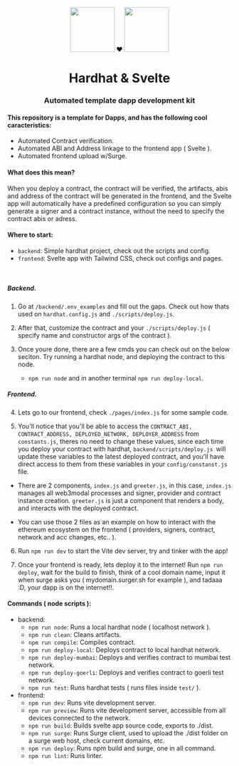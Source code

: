 <div align="center">
    <img width="100" src="https://i.imgur.com/V0ZiJwf.png">
     ❤️
    <img width="100" src="https://i.imgur.com/lvljl2F.png">

# Hardhat & Svelte
### Automated template dapp development kit
</div>

#### This repository is a template for Dapps, and has the following cool caracteristics:

- Automated Contract verification.
- Automated ABI and Address linkage to the frontend app ( Svelte ).
- Automated frontend upload w/Surge.

#### What does this mean?

When you deploy a contract, the contract will be verified, the artifacts, abis and address of the contract will be generated in the frontend, and the Svelte app will automatically have a predefined configuration so you can simply generate a signer and a contract instance, without the need to specify the contract abis or adress.


#### Where to start:

- `backend`: Simple hardhat project, check out the scripts and config.
- `frontend`: Svelte app with Tailwind CSS, check out configs and pages.

<br>

##### Backend.
1. Go at `/backend/.env_examples` and fill out the gaps.
Check out how thats used on `hardhat.config.js` and `./scripts/deploy.js`.


2. After that, customize the contract and your `./scripts/deploy.js` ( specify name and constructor args of the contract ).

3. Once youre done, there are a few cmds you can check out on the below seciton. Try running a hardhat node, and deploying the contract to this node.
    - `npm run node` and in another terminal `npm run deploy-local`.

##### Frontend.
4. Lets go to our frontend, check `./pages/index.js` for some sample code.

5.  You'll notice that you'll be able to access the `CONTRACT_ABI, CONTRACT_ADDRESS, DEPLOYED_NETWORK, DEPLOYER_ADDRESS` from `constants.js`, theres no need to change these values, since each time you deploy your contract with hardhat, `backend/scripts/deploy.js `will update these variables to the latest deployed contract, and you'll have direct access to them from these variables in your `config/constanst.js` file.

  - There are 2 components, `index.js` and `greeter.js`, in this case, `index.js` manages all web3modal processes and signer, provider and contract instance creation. `greeter.js` is just a component that renders a body, and interacts with the deployed contract.

  - You can use those 2 files as an example on how to interact with the ethereum ecosystem on the frontend ( providers, signers, contract, network and acc changes, etc.. ).

6. Run `npm run dev` to start the Vite dev server, try and tinker with the app!

7. Once your frontend is ready, lets deploy it to the internet! Run `npm run deploy`, wait for the build to finish, think of a cool domain name, input it when surge asks you ( mydomain.surger.sh for example ), and tadaaa :D, your dapp is on the internet!!.

#### Commands ( node scripts ):
- backend:
    - `npm run node`: Runs a local hardhat node ( localhost network ).
    - `npm run clean`: Cleans artifacts.
    - `npm run compile`: Compiles contract.
    - `npm run deploy-local`: Deploys contract to local hardhat network.
    - `npm run deploy-mumbai`: Deploys and verifies contract to mumbai test network.
    - `npm run deploy-goerli`: Deploys and verifies contract to goerli test network.
    - `npm run test`: Runs hardhat tests ( runs files inside `test/` ).
- frontend:
    - `npm run dev`: Runs vite development server.
    - `npm run preview`: Runs vite development server, accessible from all devices connected to the network.
    - `npm run build`: Builds svelte app source code, exports to ./dist.
    - `npm run surge`: Runs Surge client, used to upload the ./dist folder on a surge web host, check current domains, etc.
    - `npm run deploy`: Runs npm build and surge, one in all command.
    - `npm run lint`: Runs linter.